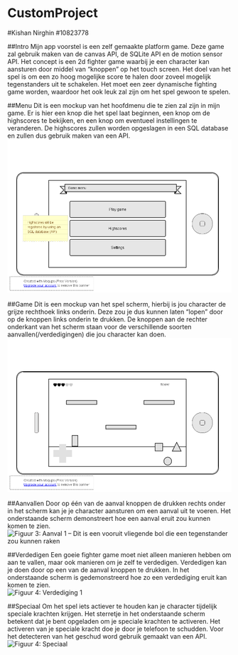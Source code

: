 CustomProject
=============

#Kishan Nirghin
#10823778

##Intro
Mijn app voorstel is een zelf gemaakte platform game.
Deze game zal gebruik maken van de canvas API, de SQLite API en de motion sensor API.
Het concept is een 2d fighter game waarbij je een character kan aansturen door middel van “knoppen” op het touch screen. 
Het doel van het spel is om een zo hoog mogelijke score te halen door zoveel mogelijk tegenstanders uit te schakelen. 
Het moet een zeer dynamische fighting game worden, waardoor het ook leuk zal zijn om het spel gewoon te spelen. 

##Menu
Dit is een mockup van het hoofdmenu die te zien zal zijn in mijn game.
Er is hier een knop die het spel laat beginnen, een knop om de highscores te bekijken, en een knop om eventueel instellingen te veranderen.
De highscores zullen worden opgeslagen in een SQL database en zullen dus gebruik maken van een API.
![Figuur 1: Main menu](/concept/mainmenu.png) 

##Game
Dit is een mockup van het spel scherm, hierbij is jou character de grijze rechthoek links onderin.
Deze zou je dus kunnen laten “lopen” door op de knoppen links onderin te drukken.
De knoppen aan de rechter onderkant van het scherm staan voor de verschillende soorten aanvallen(/verdedigingen) die jou character kan doen.
![Figuur 2: Spelscherm](/concept/basics.png)

##Aanvallen
Door op één van de aanval knoppen de drukken rechts onder in het scherm kan je je character aansturen om een aanval uit te voeren.
Het onderstaande scherm demonstreert hoe een aanval eruit zou kunnen komen te zien. 
![Figuur 3: Aanval 1 – Dit is een vooruit vliegende bol die een tegenstander zou kunnen raken](/concept/aanval1.png)  

##Verdedigen
Een goeie fighter game moet niet alleen manieren hebben om aan te vallen, maar ook manieren om je zelf te verdedigen. Verdedigen kan je doen door op een van de aanval knoppen te drukken.
In het onderstaande scherm is gedemonstreerd hoe zo een verdediging eruit kan komen te zien.  
![Figuur 4: Verdediging 1](/concept/verdediging1.png)

##Speciaal
Om het spel iets actiever te houden kan je character tijdelijk speciale krachten krijgen. Het sterretje in het onderstaande scherm betekent dat je bent opgeladen om je speciale krachten te activeren.
Het activeren van je speciale kracht doe je door je telefoon te schudden. Voor het detecteren van het geschud word gebruik gemaakt van een API.
![Figuur 4: Speciaal](/concept/speciaal.png)